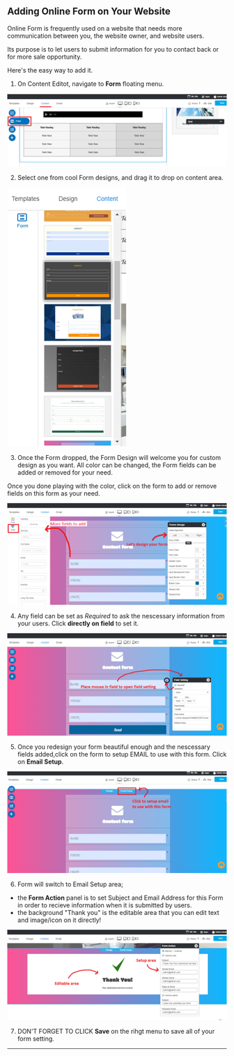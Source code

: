 ## Adding Online Form on Your Website

Online Form is frequently used on a website that needs more communication between you, the website owner, and website users. 

Its purpose is to let users to submit information for you to contact back or for more sale opportunity.

Here's the easy way to add it.

1. On Content Editot, navigate to **Form** floating menu.

![image](images/form1.png)


2. Select one from cool Form designs, and drag it to drop on content area.

![image](images/form2.png)


3. Once the Form dropped, the Form Design will welcome you for custom design as you want. All color can be changed, the Form fields can be added or removed for your need.

Once you done playing with the color, click on the form to add or remove fields on this form as your need.

![image](images/form3.png)


4. Any field can be set as *Required* to ask the nescessary information from your users. Click **directly on field** to set it.

![image](images/form6.png)


5. Once you redesign your form beautiful enough and the nescessary fields added,click on the form to setup EMAIL to use with this form. Click on **Email Setup**.

![image](images/form4.png)


6. Form will switch to Email Setup area;

- the **Form Action** panel is to set Subject and Email Address for this Form in order to recieve information when it is submitted by users.
- the background "Thank you" is the editable area that you can edit text and image/icon on it directly!

![image](images/form5.png)


7. DON'T FORGET TO CLICK **Save** on the rihgt menu to save all of your form setting.

---------------------------------------------------------------------------
